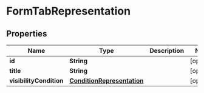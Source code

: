 
# FormTabRepresentation

## Properties
Name | Type | Description | Notes
------------ | ------------- | ------------- | -------------
**id** | **String** |  |  [optional]
**title** | **String** |  |  [optional]
**visibilityCondition** | [**ConditionRepresentation**](ConditionRepresentation.md) |  |  [optional]



